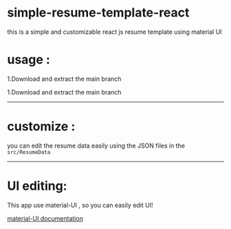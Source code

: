 # simple-resume-template-react
this is a simple and customizable react js resume template using material UI

<h1>usage :</h1>

1.Download and extract the main branch 

1.Download and extract the main branch

___


<h1>customize : </h1>

you can edit the resume data easily using the JSON files in the `src/ResumeData`

----

<h1>UI editing: </h1>
This app use material-UI , so you can easily edit UI!

[material-UI documentation](https://mui.com/components/)


